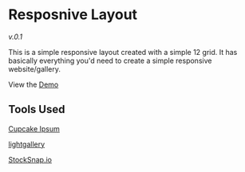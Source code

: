 # Resposnive Layout
_v.0.1_

This is a simple responsive layout created with a simple 12 grid. It has basically everything you'd need to create a simple responsive website/gallery.

View the [Demo](http://courtneyjordan.github.io/rwd)
## Tools Used

[Cupcake Ipsum](http://www.cupcakeipsum.com/)

[lightgallery](https://github.com/sachinchoolur/lightGallery)

[StockSnap.io](https://stocksnap.io/)

